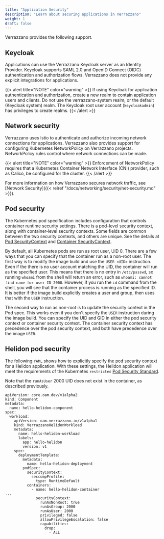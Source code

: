 ```yaml
---
title: "Application Security"
description: "Learn about securing applications in Verrazzano"
weight: 1
draft: false
---
```


Verrazzano provides the following support.

## Keycloak

Applications can use the Verrazzano Keycloak server as an Identity Provider. Keycloak supports SAML 2.0 and OpenID Connect (OIDC) authentication and authorization flows. Verrazzano does not provide any explicit integrations for applications.

{{< alert title="NOTE" color="warning" >}}
If using Keycloak for application authentication and authorization, create a new realm to contain application users and clients. Do not use the verrazzano-system realm, or the default (Keycloak system) realm. The Keycloak root user account (`keycloakadmin`) has privileges to create realms.
{{< /alert >}}

## Network security

Verrazzano uses Istio to authenticate and authorize incoming network connections for applications. Verrazzano also provides support for configuring Kubernetes NetworkPolicy on Verrazzano projects. NetworkPolicy rules control where network connections can be made.

{{< alert title="NOTE" color="warning" >}}
Enforcement of NetworkPolicy requires that a Kubernetes Container Network Interface (CNI) provider, such as Calico, be configured for the cluster.
{{< /alert >}}

For more information on how Verrazzano secures network traffic, see [Network Security]({{< relref "/docs/networking/security/net-security.md" >}}).

## Pod security
The Kubernetes pod specification includes configuration that controls container runtime security settings.  There is a pod-level security context, 
along with container-level security contexts.  Some fields are common between the two security contexts, and others are unique.  See the 
details at [Pod SecurityContext](https://kubernetes.io/docs/reference/generated/kubernetes-api/v1.19/#podsecuritycontext-v1-core) and
[Container SecurityContext](https://kubernetes.io/docs/reference/generated/kubernetes-api/v1.19/#securitycontext-v1-core).

By default, all Kubernetes pods are run as root user, UID 0.  There are a few ways that you can specify that the container run as a non-root user.
The first way is to modify the image build and use the `USER <UID>` instruction.  Even if the there is no user account matching the UID, the container
will run as the specified user.  This means that there is no entry in `/etc/passwd`,
so running `whoami` from the shell will return an error, such as `whoami: cannot find name for user ID 2000`.
However, if you run the `id` command from the shell, you will see that the container process is running as the specified ID.
It is better if the image build explicitly creates a user and group, then uses that with the `USER` instruction.

The second way to run as non-root is to update the security context in the Pod spec.  This works even if you don't specify the `USER` instruction during
the image build.  You can specify the UID and GID in either the pod security context or container security context.  The container security context 
has precedence over the pod security context, and both have precedence over the image `USER`.

## Helidon pod security

The following `YAML` shows how to explicitly specify the pod security context for a Helidon application.  With these settings, 
the Helidon application will meet the requirements of the Kubernetes `restricted` [Pod Security Standard](https://kubernetes.io/docs/concepts/security/pod-security-standards/).  

Note that the `runAsUser` 2000 UID does not exist in the container, as described previously.
```
apiVersion: core.oam.dev/v1alpha2
kind: Component
metadata:
  name: hello-helidon-component
spec:
  workload:
    apiVersion: oam.verrazzano.io/v1alpha1
    kind: VerrazzanoHelidonWorkload
    metadata:
      name: hello-helidon-workload
      labels:
        app: hello-helidon
        version: v1
    spec:
      deploymentTemplate:
        metadata:
          name: hello-helidon-deployment
        podSpec:
          securityContext:
            seccompProfile:
              type: RuntimeDefault
          containers:
            - name: hello-helidon-container
...
              securityContext:
                runAsNonRoot: true
                runAsGroup: 2000
                runAsUser: 2000
                privileged: false
                allowPrivilegeEscalation: false
                capabilities:
                  drop:
                    - ALL
```
